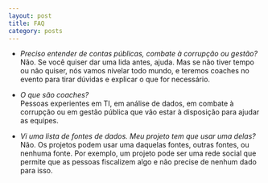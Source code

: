 ```yaml
---
layout: post
title: FAQ
category: posts
---
```


* *Preciso entender de contas públicas, combate à corrupção ou gestão?*  
   Não. Se você quiser dar uma lida antes, ajuda. Mas se não tiver tempo ou não quiser, nós vamos nivelar todo mundo, e teremos coaches no evento para tirar dúvidas e explicar o que for necessário.

* *O que são coaches?*  
    Pessoas experientes em TI, em análise de dados, em combate à corrupção ou em gestão pública que vão estar à disposição para ajudar as equipes.

* *Vi uma lista de fontes de dados. Meu projeto tem que usar uma delas?*  
    Não. Os projetos podem usar uma daquelas fontes, outras fontes, ou nenhuma fonte. Por exemplo, um projeto pode ser uma rede social que permite que as pessoas fiscalizem algo e não precise de nenhum dado para isso.

